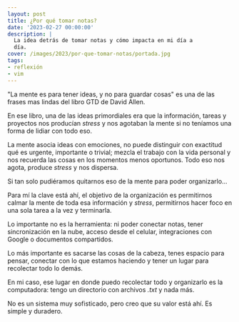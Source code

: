 ```yaml
---
layout: post
title: ¿Por qué tomar notas?
date: '2023-02-27 00:00:00'
description: |
  La idea detrás de tomar notas y cómo impacta en mi día a
  día.
cover: /images/2023/por-que-tomar-notas/portada.jpg
tags:
- reflexión
- vim
---
```


"La mente es para tener ideas, y no para guardar cosas" es
una de las frases mas lindas del libro GTD de David Allen.

En ese libro, una de las ideas primordiales era que la
información, tareas y proyectos nos producían *stress* y nos
agotaban la mente si no teníamos una forma de lidiar con
todo eso.

La mente asocia ideas con emociones, no puede distinguir
con exactitud qué es urgente, importante o trivial; mezcla
el trabajo con la vida personal y nos recuerda las cosas en
los momentos menos oportunos. Todo eso nos agota, produce
*stress* y nos dispersa.

Si tan solo pudiéramos quitarnos eso de la mente para poder
organizarlo...

Para mí la clave está ahí, el objetivo de la organización es
permitirnos calmar la mente de toda esa información y
*stress*, permitirnos hacer foco en una sola tarea a la vez y
terminarla.

Lo importante no es la herramienta: ni poder conectar notas,
tener sincronización en la nube, acceso desde el celular,
integraciones con Google o documentos compartidos.

Lo más importante es sacarse las cosas de la cabeza, tenes
espacio para pensar, conectar con lo que estamos haciendo y
tener un lugar para recolectar todo lo demás.

En mi caso, ese lugar en donde puedo recolectar todo y
organizarlo es la computadora: tengo un directorio con
archivos *.txt* y nada más.

No es un sistema muy sofisticado, pero creo que su valor
está ahí. Es simple y duradero.

